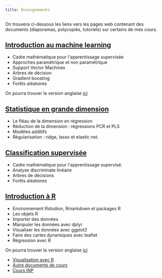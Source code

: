 ```yaml
---
title: Enseignements
---
```


On trouvera ci-dessous les liens vers les pages web contenant des documents (diaporamas, polycopiés, tutoriels) sur certains de mes cours.

## [Introduction au machine learning](https://lrouviere.github.io/ml_lecture/)

  - Cadre mathématique pour l'apprentissage supervisée
  - Approches paramétrique et non paramétrique
  - Support Vector Machines
  - Arbres de décision
  - Gradient boosting
  - Forêts aléatoires

On pourra trouver la version anglaise [ici](https://lrouviere.github.io/intro-machine-learning/)


## [Statistique en grande dimension](https://lrouviere.github.io/stat_grand_dim/)
  
  - Le fléau de la dimension en régression
  - Réduction de la dimension : régressions PCR et PLS
  - Modèles additifs
  - Régularisation : ridge, lasso et elastic net.

## [Classification supervisée](https://lrouviere.github.io/classif_sup/)

  - Cadre mathématique pour l'apprentissage supervisé.
  - Analyse discriminate linéaire
  - Arbres de décisions
  - Forêts aléatoires
  
## [Introduction à R](https://lrouviere.github.io/intro_R/)

  - Environnement Rstudion, Rmarkdown et packages R
  - Les objets R
  - Importer des données
  - Manipuler les données avec dplyr
  - Visualiser les données avec ggplot2
  - Faire des cartes dynamiques avec leaflet
  - Régression avec R

On pourra trouver la version anglaise [ici](https://lrouviere.github.io/R-for-datascience-lecture/)

  
  - [Visualisation avec R](https://lrouviere.github.io/VISU/)
  - [Autre documents de cours](https://lrouviere.github.io/doc_cours/)
  - [Cours INP](https://lrouviere.github.io/INP-HB/)
